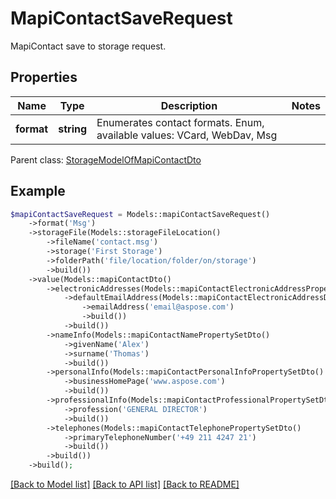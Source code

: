# MapiContactSaveRequest

MapiContact save to storage request.

## Properties
Name | Type | Description | Notes
---- | ---- | ----------- | -----
**format** | **string** | Enumerates contact formats. Enum, available values: VCard, WebDav, Msg | 

 Parent class: [StorageModelOfMapiContactDto](StorageModelOfMapiContactDto.md)


## Example
```php
$mapiContactSaveRequest = Models::mapiContactSaveRequest()
    ->format('Msg')
    ->storageFile(Models::storageFileLocation()
        ->fileName('contact.msg')
        ->storage('First Storage')
        ->folderPath('file/location/folder/on/storage')
        ->build())
    ->value(Models::mapiContactDto()
        ->electronicAddresses(Models::mapiContactElectronicAddressPropertySetDto()
            ->defaultEmailAddress(Models::mapiContactElectronicAddressDto()
                ->emailAddress('email@aspose.com')
                ->build())
            ->build())
        ->nameInfo(Models::mapiContactNamePropertySetDto()
            ->givenName('Alex')
            ->surname('Thomas')
            ->build())
        ->personalInfo(Models::mapiContactPersonalInfoPropertySetDto()
            ->businessHomePage('www.aspose.com')
            ->build())
        ->professionalInfo(Models::mapiContactProfessionalPropertySetDto()
            ->profession('GENERAL DIRECTOR')
            ->build())
        ->telephones(Models::mapiContactTelephonePropertySetDto()
            ->primaryTelephoneNumber('+49 211 4247 21')
            ->build())
        ->build())
    ->build();
```


[[Back to Model list]](README.md#documentation-for-models) [[Back to API list]](README.md#documentation-for-api-endpoints) [[Back to README]](README.md)

